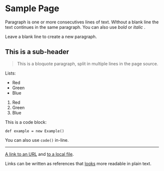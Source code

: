 Sample Page
=======

Paragraph is one or more consecutives lines of text.
WIthout a blank line the text continues in the same paragraph.
You can also use *bold* or _italic_ .

Leave a blank line to create a new paragraph.

This is a sub-header
-----------------

>This is a bloquote paragraph,
split in multiple lines in the page source.

Lists:

* Red
* Green
* Blue

1. Red
2. Green
3. Blue

This is a code block:

    def example = new Example()

You can also use `code()` in-line.

 ---

 [A link to an URL](http://daringfireball.net/projects/markdown/syntax)
 and [to a local file](/index.md).

 Links can be written as references that [looks][1] more readable in plain text.

[1]: http://daringfireball.net/projects/markdown/syntax